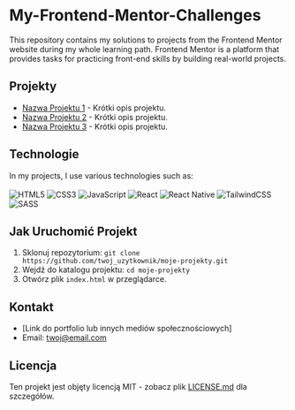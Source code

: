 # My-Frontend-Mentor-Challenges
This repository contains my solutions to projects from the Frontend Mentor website during my whole learning path. Frontend Mentor is a platform that provides tasks for practicing front-end skills by building real-world projects.

## Projekty

- [Nazwa Projektu 1](link_do_projektu_1) - Krótki opis projektu.
- [Nazwa Projektu 2](link_do_projektu_2) - Krótki opis projektu.
- [Nazwa Projektu 3](link_do_projektu_3) - Krótki opis projektu.

## Technologie

In my projects, I use various technologies such as:
<br><br>
![HTML5](https://img.shields.io/badge/html5-%23E34F26.svg?style=for-the-badge&logo=html5&logoColor=white)
![CSS3](https://img.shields.io/badge/css3-%231572B6.svg?style=for-the-badge&logo=css3&logoColor=white)
![JavaScript](https://img.shields.io/badge/javascript-%23323330.svg?style=for-the-badge&logo=javascript&logoColor=%23F7DF1E)
![React](https://img.shields.io/badge/react-%2320232a.svg?style=for-the-badge&logo=react&logoColor=%2361DAFB)
![React Native](https://img.shields.io/badge/react_native-%2320232a.svg?style=for-the-badge&logo=react&logoColor=%2361DAFB)
![TailwindCSS](https://img.shields.io/badge/tailwindcss-%2338B2AC.svg?style=for-the-badge&logo=tailwind-css&logoColor=white)
![SASS](https://img.shields.io/badge/SASS-hotpink.svg?style=for-the-badge&logo=SASS&logoColor=white)

## Jak Uruchomić Projekt

1. Sklonuj repozytorium: `git clone https://github.com/twoj_uzytkownik/moje-projekty.git`
2. Wejdź do katalogu projektu: `cd moje-projekty`
3. Otwórz plik `index.html` w przeglądarce.

## Kontakt

- [Link do portfolio lub innych mediów społecznościowych]
- Email: twoj@email.com

## Licencja

Ten projekt jest objęty licencją MIT - zobacz plik [LICENSE.md](LICENSE.md) dla szczegółów.
